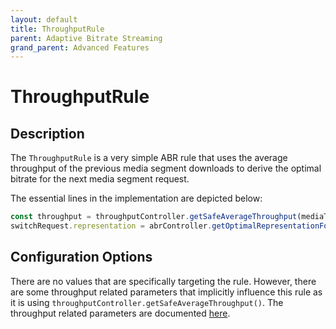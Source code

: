 ```yaml
---
layout: default
title: ThroughputRule
parent: Adaptive Bitrate Streaming
grand_parent: Advanced Features
---
```


# ThroughputRule

## Description

The `ThroughputRule` is a very simple ABR rule that uses the average throughput of the previous media segment downloads
to derive the optimal bitrate for the next media segment request.

The essential lines in the implementation are depicted below:

```js
const throughput = throughputController.getSafeAverageThroughput(mediaType);
switchRequest.representation = abrController.getOptimalRepresentationForBitrate(mediaInfo, throughput, true);
```

## Configuration Options

There are no values that are specifically targeting the rule. However, there are some throughput related parameters that
implicitly influence this rule as it is using `throughputController.getSafeAverageThroughput()`. The throughput related
parameters are documented [here](throughput-calculation.html).
